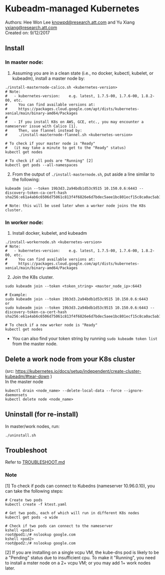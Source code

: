 # Kubeadm-managed Kubernetes
Authors: Hee Won Lee <knowpd@research.att.com> and Yu Xiang <yxiang@research.att.com>  
Created on: 9/12/2017

## Install
### In master node:
1. Assuming you are in a clean state (i.e., no docker, kubectl, kubelet, or kubeadm), install a master node by:  
```
./install-masternode-calico.sh <kubernetes-version>
# Note:
#   - kubernetes-version:    e.g. latest, 1.7.5-00, 1.7.6-00, 1.8.2-00, etc. 
#     You can find available versions at:
#     https://packages.cloud.google.com/apt/dists/kubernetes-xenial/main/binary-amd64/Packages
#
#   - If you install K8s on AWS, GCE, etc., you may encounter a nameserver issue with Calico [1].
#     Then, use flannel instead by:
#     ./install-masternode-flannel.sh <kubernetes-version>

# To check if your master node is "Ready"
#   (it may take a minute to get to the "Ready" status)
kubectl get nodes

# To check if all pods are "Running" [2]
kubectl get pods --all-namespaces
```

2. From the output of `./install-masternode.sh`, put aside a line similar to the following:
```
kubeadm join --token 19b3d3.2a94bdb1d53c9515 10.150.0.6:6443 --discovery-token-ca-cert-hash sha256:e61a4ab6c6506d75061c813f4f6826e6d7bdec5aee1bc801ecf15c8ca0ac5ab1

# Note: this will be used later when a worker node joins the K8s cluster.
```

### In worker node:
1. Install docker, kubelet, and kubeadm
```
./install-workernode.sh <kubernetes-version>
# Note:
#   - kubernetes-version:    e.g. latest, 1.7.5-00, 1.7.6-00, 1.8.2-00, etc.
#     You can find available versions at:
#     https://packages.cloud.google.com/apt/dists/kubernetes-xenial/main/binary-amd64/Packages
```

2. Join the K8s cluster.
```
sudo kubeadm join --token <token_string> <master_node_ip>:6443

# Example:
sudo kubeadm join --token 19b3d3.2a94bdb1d53c9515 10.150.0.6:6443
or
sudo kubeadm join --token 19b3d3.2a94bdb1d53c9515 10.150.0.6:6443 --discovery-token-ca-cert-hash sha256:e61a4ab6c6506d75061c813f4f6826e6d7bdec5aee1bc801ecf15c8ca0ac5ab1

# To check if a new worker node is "Ready"
kubectl get nodes
```
- You can also find your token string by running `sudo kubeadm token list` from the master node.

## Delete a work node from your K8s cluster 
(src: https://kubernetes.io/docs/setup/independent/create-cluster-kubeadm/#tear-down )  
In the master node
```
kubectl drain <node_name> --delete-local-data --force --ignore-daemonsets
kubectl delete node <node_name>
```

## Uninstall (for re-install)
In master/work nodes, run:
```
./uninstall.sh
```

## Troubleshoot   

Refer to [TROUBLESHOOT.md](./TROUBLESHOOT.md)

### Note
[1] To check if pods can connect to Kubedns (nameserver 10.96.0.10), you can take the following steps:
```
# Create two pods
kubectl create -f ktest.yaml

# Get two pods, each of which will run in different K8s nodes
kubectl get pods -o wide

# Check if two pods can connect to the nameserver 
kshell <pod1>
root@pod1:/# nslookup google.com
kshell <pod2>
root@pod2:/# nslookup google.com
```

[2] If you are installing on a single vcpu VM, the kube-dns pod is likely to be a "Pending" status due to insufficient cpu. To make it "Running", you need to install a mster node on a 2+ vcpu VM; or you may add 1+ work nodes later.

